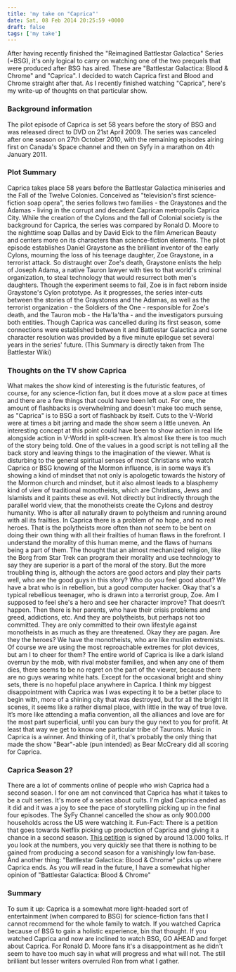 ```yaml
---
title: 'my take on "Caprica"'
date: Sat, 08 Feb 2014 20:25:59 +0000
draft: false
tags: ['my take']
---
```


After having recently finished the "Reimagined Battlestar Galactica" Series (=BSG), it's only logical to carry on watching one of the two prequels that were produced after BSG has aired. These are "Battlestar Galactica: Blood & Chrome" and "Caprica". I decided to watch Caprica first and Blood and Chrome straight after that. As I recently finished watching "Caprica", here's my write-up of thoughts on that particular show.

### Background information

The pilot episode of Caprica is set 58 years before the story of BSG and was released direct to DVD on 21st April 2009. The series was canceled after one season on 27th October 2010, with the remaining episodes airing first on Canada's Space channel and then on Syfy in a marathon on 4th January 2011.

### Plot Summary

Caprica takes place 58 years before the Battlestar Galactica miniseries and the Fall of the Twelve Colonies. Conceived as "television's first science-fiction soap opera", the series follows two families - the Graystones and the Adamas - living in the corrupt and decadent Caprican metropolis Caprica City. While the creation of the Cylons and the fall of Colonial society is the background for Caprica, the series was compared by Ronald D. Moore to the nighttime soap Dallas and by David Eick to the film American Beauty and centers more on its characters than science-fiction elements. The pilot episode establishes Daniel Graystone as the brilliant inventor of the early Cylons, mourning the loss of his teenage daughter, Zoe Graystone, in a terrorist attack. So distraught over Zoe's death, Graystone enlists the help of Joseph Adama, a native Tauron lawyer with ties to that world's criminal organization, to steal technology that would resurrect both men's daughters. Though the experiment seems to fail, Zoe is in fact reborn inside Graystone's Cylon prototype. As it progresses, the series inter-cuts between the stories of the Graystones and the Adamas, as well as the terrorist organization - the Soldiers of the One - responsible for Zoe's death, and the Tauron mob - the Ha'la'tha - and the investigators pursuing both entities. Though Caprica was cancelled during its first season, some connections were established between it and Battlestar Galactica and some character resolution was provided by a five minute epilogue set several years in the series' future. (This Summary is directly taken from The Battlestar Wiki)

### Thoughts on the TV show Caprica

What makes the show kind of interesting is the futuristic features, of course, for any science-fiction fan, but it does move at a slow pace at times and there are a few things that could have been left out. For one, the amount of flashbacks is overwhelming and doesn't make too much sense, as "Caprica" is to BSG a sort of flashback by itself. Cuts to the V-World were at times a bit jarring and made the show seem a little uneven. An interesting concept at this point could have been to show action in real life alongside action in V-World in split-screen. It’s almost like there is too much of the story being told. One of the values in a good script is not telling all the back story and leaving things to the imagination of the viewer. What is disturbing to the general spiritual senses of most Christians who watch Caprica or BSG knowing of the Mormon influence, is in some ways it’s showing a kind of mindset that not only is apologetic towards the history of the Mormon church and mindset, but it also almost leads to a blasphemy kind of view of traditional monotheists, which are Christians, Jews and Islamists and it paints these as evil. Not directly but indirectly through the parallel world view, that the monotheists create the Cylons and destroy humanity. Who is after all naturally drawn to polytheism and running around with all its frailties. In Caprica there is a problem of no hope, and no real heroes. That is the polytheists more often than not seem to be bent on doing their own thing with all their frailties of human flaws in the forefront. I understand the morality of this human meme, and the flaws of humans being a part of them. The thought that an almost mechanized religion, like the Borg from Star Trek can program their morality and use technology to say they are superior is a part of the moral of the story. But the more troubling thing is, although the actors are good actors and play their parts well, who are the good guys in this story? Who do you feel good about? We have a brat who is in rebellion, but a good computer hacker. Okay that's a typical rebellious teenager, who is drawn into a terrorist group, Zoe. Am I supposed to feel she's a hero and see her character improve? That doesn’t happen. Then there is her parents, who have their crisis problems and greed, addictions, etc. And they are polytheists, but perhaps not too committed. They are only committed to their own lifestyle against monotheists in as much as they are threatened. Okay they are pagan. Are they the heroes? We have the monotheists, who are like muslim extremists. Of course we are using the most reproachable extremes for plot devices, but am I to cheer for them? The entire world of Caprica is like a dark island overrun by the mob, with rival mobster families, and when any one of them dies, there seems to be no regret on the part of the viewer, because there are no guys wearing white hats. Except for the occasional bright and shiny sets, there is no hopeful place anywhere in Caprica. I think my biggest disappointment with Caprica was I was expecting it to be a better place to begin with, more of a shining city that was destroyed, but for all the bright lit scenes, it seems like a rather dismal place, with little in the way of true love. It’s more like attending a mafia convention, all the alliances and love are for the most part superficial, until you can bury the guy next to you for profit. At least that way we get to know one particular tribe of Taurons. Music in Caprica is a winner. And thinking of it, that's probably the only thing that made the show "Bear"-able (pun intended) as Bear McCreary did all scoring for Caprica.

### Caprica Season 2?

There are a lot of comments online of people who wish Caprica had a second season. I for one am not convinced that Caprica has what it takes to be a cult series. It's more of a series about cults. I'm glad Caprica ended as it did and it was a joy to see the pace of storytelling picking up in the final four episodes. The SyFy Channel cancelled the show as only 900.000 households across the US were watching it. Fun-Fact: There is a petition that goes towards Netflix picking up production of Caprica and giving it a chance in a second season. [This petition](http://www.gopetition.com/petitions/caprica-for-season-2.html) is signed by around 13.000 folks. If you look at the numbers, you very quickly see that there is nothing to be gained from producing a second season for a vanishingly low fan-base. And another thing: "Battlestar Galactica: Blood & Chrome" picks up where Caprica ends. As you will read in the future, I have a somewhat higher opinion of "Battlestar Galactica: Blood & Chrome"

### Summary

To sum it up: Caprica is a somewhat more light-headed sort of entertainment (when compared to BSG) for science-fiction fans that I cannot recommend for the whole family to watch. If you watched Caprica because of BSG to gain a holistic experience, bin that thought. If you watched Caprica and now are inclined to watch BSG, GO AHEAD and forget about Caprica. For Ronald D. Moore fans it's a disappointment as he didn't seem to have too much say in what will progress and what will not. The still brilliant but lesser writers overruled Ron from what I gather.